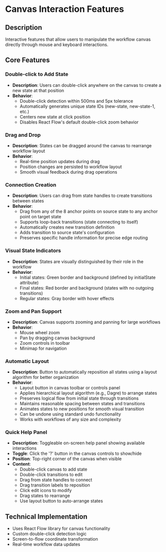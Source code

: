 # Canvas Interaction Features

## Description
Interactive features that allow users to manipulate the workflow canvas directly through mouse and keyboard interactions.

## Core Features

### Double-click to Add State
- **Description**: Users can double-click anywhere on the canvas to create a new state at that position
- **Behavior**: 
  - Double-click detection within 500ms and 5px tolerance
  - Automatically generates unique state IDs (new-state, new-state-1, etc.)
  - Centers new state at click position
  - Disables React Flow's default double-click zoom behavior

### Drag and Drop
- **Description**: States can be dragged around the canvas to rearrange workflow layout
- **Behavior**:
  - Real-time position updates during drag
  - Position changes are persisted to workflow layout
  - Smooth visual feedback during drag operations

### Connection Creation
- **Description**: Users can drag from state handles to create transitions between states
- **Behavior**:
  - Drag from any of the 8 anchor points on source state to any anchor point on target state
  - Supports loop-back transitions (state connecting to itself)
  - Automatically creates new transition definition
  - Adds transition to source state's configuration
  - Preserves specific handle information for precise edge routing

### Visual State Indicators
- **Description**: States are visually distinguished by their role in the workflow
- **Behavior**:
  - Initial states: Green border and background (defined by initialState attribute)
  - Final states: Red border and background (states with no outgoing transitions)
  - Regular states: Gray border with hover effects

### Zoom and Pan Support
- **Description**: Canvas supports zooming and panning for large workflows
- **Behavior**:
  - Mouse wheel zoom
  - Pan by dragging canvas background
  - Zoom controls in toolbar
  - Minimap for navigation

### Automatic Layout
- **Description**: Button to automatically reposition all states using a layout algorithm for better organization
- **Behavior**:
  - Layout button in canvas toolbar or controls panel
  - Applies hierarchical layout algorithm (e.g., Dagre) to arrange states
  - Preserves logical flow from initial state through transitions
  - Maintains reasonable spacing between states and transitions
  - Animates states to new positions for smooth visual transition
  - Can be undone using standard undo functionality
  - Works with workflows of any size and complexity

### Quick Help Panel
- **Description**: Toggleable on-screen help panel showing available interactions
- **Toggle**: Click the '?' button in the canvas controls to show/hide
- **Position**: Top-right corner of the canvas when visible
- **Content**:
  - Double-click canvas to add state
  - Double-click transitions to edit
  - Drag from state handles to connect
  - Drag transition labels to reposition
  - Click edit icons to modify
  - Drag states to rearrange
  - Use layout button to auto-arrange states

## Technical Implementation
- Uses React Flow library for canvas functionality
- Custom double-click detection logic
- Screen-to-flow coordinate transformation
- Real-time workflow data updates
